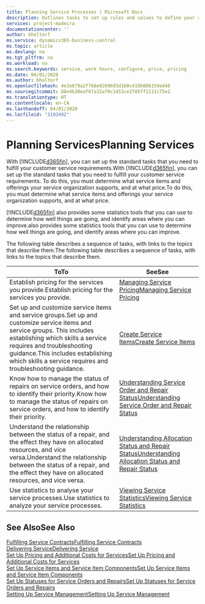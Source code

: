 ```yaml
---
title: Planning Service Processes | Microsoft Docs
description: Outlines tasks to set up rules and values to define your service policies and processes.
services: project-madeira
documentationcenter: ''
author: bholtorf
ms.service: dynamics365-business-central
ms.topic: article
ms.devlang: na
ms.tgt_pltfrm: na
ms.workload: na
ms.search.keywords: service, work hours, configure, price, pricing
ms.date: 04/01/2020
ms.author: bholtorf
ms.openlocfilehash: 4e3e879a2f768e8260693d160c419b006159ed46
ms.sourcegitcommit: 88e4b30eaf6fa32af0c1452ce2f85ff1111c75e2
ms.translationtype: HT
ms.contentlocale: en-CA
ms.lasthandoff: 04/01/2020
ms.locfileid: "3192492"
---
```

# <a name="planning-services"></a><span data-ttu-id="542c1-103">Planning Services</span><span class="sxs-lookup"><span data-stu-id="542c1-103">Planning Services</span></span>
<span data-ttu-id="542c1-104">With [!INCLUDE[d365fin](includes/d365fin_md.md)], you can set up the standard tasks that you need to fulfill your customer service requirements.</span><span class="sxs-lookup"><span data-stu-id="542c1-104">With [!INCLUDE[d365fin](includes/d365fin_md.md)], you can set up the standard tasks that you need to fulfill your customer service requirements.</span></span> <span data-ttu-id="542c1-105">To do this, you must determine what service items and offerings your service organization supports, and at what price.</span><span class="sxs-lookup"><span data-stu-id="542c1-105">To do this, you must determine what service items and offerings your service organization supports, and at what price.</span></span>   

[!INCLUDE[d365fin](includes/d365fin_md.md)] <span data-ttu-id="542c1-106">also provides some statistics tools that you can use to determine how well things are going, and identify areas where you can improve.</span><span class="sxs-lookup"><span data-stu-id="542c1-106">also provides some statistics tools that you can use to determine how well things are going, and identify areas where you can improve.</span></span>
  
<span data-ttu-id="542c1-107">The following table describes a sequence of tasks, with links to the topics that describe them.</span><span class="sxs-lookup"><span data-stu-id="542c1-107">The following table describes a sequence of tasks, with links to the topics that describe them.</span></span>   
  
|<span data-ttu-id="542c1-108">**To**</span><span class="sxs-lookup"><span data-stu-id="542c1-108">**To**</span></span>|<span data-ttu-id="542c1-109">**See**</span><span class="sxs-lookup"><span data-stu-id="542c1-109">**See**</span></span>|  
|------------|-------------|  
|<span data-ttu-id="542c1-110">Establish pricing for the services you provide.</span><span class="sxs-lookup"><span data-stu-id="542c1-110">Establish pricing for the services you provide.</span></span>|[<span data-ttu-id="542c1-111">Managing Service Pricing</span><span class="sxs-lookup"><span data-stu-id="542c1-111">Managing Service Pricing</span></span>](service-service-price-management.md)|
|<span data-ttu-id="542c1-112">Set up and customize service items and service groups.</span><span class="sxs-lookup"><span data-stu-id="542c1-112">Set up and customize service items and service groups.</span></span> <span data-ttu-id="542c1-113">This includes establishing which skills a service requires and troubleshooting guidance.</span><span class="sxs-lookup"><span data-stu-id="542c1-113">This includes establishing which skills a service requires and troubleshooting guidance.</span></span>| [<span data-ttu-id="542c1-114">Create Service Items</span><span class="sxs-lookup"><span data-stu-id="542c1-114">Create Service Items</span></span>](service-how-to-create-service-items.md)|  
|<span data-ttu-id="542c1-115">Know how to manage the status of repairs on service orders, and how to identify their priority.</span><span class="sxs-lookup"><span data-stu-id="542c1-115">Know how to manage the status of repairs on service orders, and how to identify their priority.</span></span>|[<span data-ttu-id="542c1-116">Understanding Service Order and Repair Status</span><span class="sxs-lookup"><span data-stu-id="542c1-116">Understanding Service Order and Repair Status</span></span>](service-service-order-status-and-repair-status.md)|  
|<span data-ttu-id="542c1-117">Understand the relationship between the status of a repair, and the effect they have on allocated resources, and vice versa.</span><span class="sxs-lookup"><span data-stu-id="542c1-117">Understand the relationship between the status of a repair, and the effect they have on allocated resources, and vice versa.</span></span>|[<span data-ttu-id="542c1-118">Understanding Allocation Status and Repair Status</span><span class="sxs-lookup"><span data-stu-id="542c1-118">Understanding Allocation Status and Repair Status</span></span>](service-allocation-status-and-repair-status.md)|  
|<span data-ttu-id="542c1-119">Use statistics to analyse your service processes.</span><span class="sxs-lookup"><span data-stu-id="542c1-119">Use statistics to analyze your service processes.</span></span> | [<span data-ttu-id="542c1-120">Viewing Service Statistics</span><span class="sxs-lookup"><span data-stu-id="542c1-120">Viewing Service Statistics</span></span>](service-service-statistics.md) |

## <a name="see-also"></a><span data-ttu-id="542c1-121">See Also</span><span class="sxs-lookup"><span data-stu-id="542c1-121">See Also</span></span>
[<span data-ttu-id="542c1-122">Fulfilling Service Contracts</span><span class="sxs-lookup"><span data-stu-id="542c1-122">Fulfilling Service Contracts</span></span>](service-fulfill-service-contracts.md)  
[<span data-ttu-id="542c1-123">Delivering Service</span><span class="sxs-lookup"><span data-stu-id="542c1-123">Delivering Service</span></span>](service-deliver-service.md)  
[<span data-ttu-id="542c1-124">Set Up Pricing and Additional Costs for Services</span><span class="sxs-lookup"><span data-stu-id="542c1-124">Set Up Pricing and Additional Costs for Services</span></span>](service-how-setup-service-costs-pricing.md)  
[<span data-ttu-id="542c1-125">Set Up Service Items and Service Item Components</span><span class="sxs-lookup"><span data-stu-id="542c1-125">Set Up Service Items and Service Item Components</span></span>](service-how-setup-service-items.md)  
[<span data-ttu-id="542c1-126">Set Up Statuses for Service Orders and Repairs</span><span class="sxs-lookup"><span data-stu-id="542c1-126">Set Up Statuses for Service Orders and Repairs</span></span>](service-order-repair-status.md)  
[<span data-ttu-id="542c1-127">Setting Up Service Management</span><span class="sxs-lookup"><span data-stu-id="542c1-127">Setting Up Service Management</span></span>](service-setup-service.md)  
